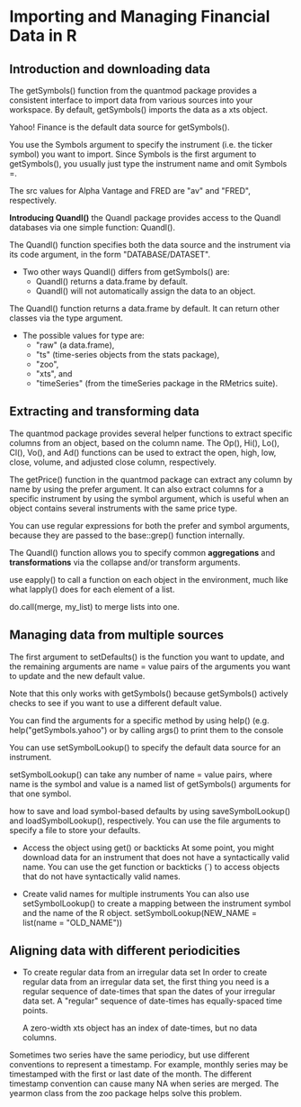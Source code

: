 # Importing and Managing Financial Data in R

## Introduction and downloading data

The getSymbols() function from the quantmod package provides a consistent interface to import data from various sources into your workspace. By default, getSymbols() imports the data as a xts object.

Yahoo! Finance is the default data source for getSymbols().

You use the Symbols argument to specify the instrument (i.e. the ticker symbol) you want to import. Since Symbols is the first argument to getSymbols(), you usually just type the instrument name and omit Symbols =.

The src values for Alpha Vantage and FRED are "av" and "FRED", respectively.

**Introducing Quandl()**
the Quandl package provides access to the Quandl databases via one simple function: Quandl().

The Quandl() function specifies both the data source and the instrument via its code argument, in the form "DATABASE/DATASET".

- Two other ways Quandl() differs from getSymbols() are:
  - Quandl() returns a data.frame by default.
  - Quandl() will not automatically assign the data to an object.

The Quandl() function returns a data.frame by default. It can return other classes via the type argument.

- The possible values for type are:
  - "raw" (a data.frame),
  - "ts" (time-series objects from the stats package),
  - "zoo",
  - "xts", and
  - "timeSeries" (from the timeSeries package in the RMetrics suite).

## Extracting and transforming data

The quantmod package provides several helper functions to extract specific columns from an object, based on the column name. The Op(), Hi(), Lo(), Cl(), Vo(), and Ad() functions can be used to extract the open, high, low, close, volume, and adjusted close column, respectively.

The getPrice() function in the quantmod package can extract any column by name by using the prefer argument. It can also extract columns for a specific instrument by using the symbol argument, which is useful when an object contains several instruments with the same price type.

You can use regular expressions for both the prefer and symbol arguments, because they are passed to the base::grep() function internally.

The Quandl() function allows you to specify common **aggregations** and **transformations** via the collapse and/or transform arguments.

use eapply() to call a function on each object in the environment, much like what lapply() does for each element of a list.

do.call(merge, my_list) to merge lists into one.

## Managing data from multiple sources

The first argument to setDefaults() is the function you want to update, and the remaining arguments are name = value pairs of the arguments you want to update and the new default value.

Note that this only works with getSymbols() because getSymbols() actively checks to see if you want to use a different default value.

You can find the arguments for a specific method by using help() (e.g. help("getSymbols.yahoo") or by calling args() to print them to the console

You can use setSymbolLookup() to specify the default data source for an instrument.

setSymbolLookup() can take any number of name = value pairs, where name is the symbol and value is a named list of getSymbols() arguments for that one symbol.

how to save and load symbol-based defaults by using saveSymbolLookup() and loadSymbolLookup(), respectively. You can use the file arguments to specify a file to store your defaults.

- Access the object using get() or backticks
  At some point, you might download data for an instrument that does not have a syntactically valid name.
  You can use the get function or backticks (`) to access objects that do not have syntactically valid names.

- Create valid names for multiple instruments
  You can also use setSymbolLookup() to create a mapping between the instrument symbol and the name of the R object.
  setSymbolLookup(NEW_NAME = list(name = "OLD_NAME"))

## Aligning data with different periodicities

- To create regular data from an irregular data set
  In order to create regular data from an irregular data set, the first thing you need is a regular sequence of date-times that span the dates of your irregular data set. A "regular" sequence of date-times has equally-spaced time points.

  A zero-width xts object has an index of date-times, but no data columns.

Sometimes two series have the same periodicy, but use different conventions to represent a timestamp. For example, monthly series may be timestamped with the first or last date of the month. The different timestamp convention can cause many NA when series are merged. The yearmon class from the zoo package helps solve this problem.